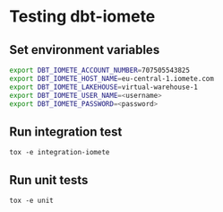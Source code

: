 # Testing dbt-iomete


## Set environment variables
```bash
export DBT_IOMETE_ACCOUNT_NUMBER=707505543825
export DBT_IOMETE_HOST_NAME=eu-central-1.iomete.com
export DBT_IOMETE_LAKEHOUSE=virtual-warehouse-1
export DBT_IOMETE_USER_NAME=<username>
export DBT_IOMETE_PASSWORD=<password>
```

## Run integration test

```shell
tox -e integration-iomete
```

## Run unit tests
```shell
tox -e unit
```